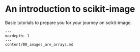# An introduction to scikit-image

Basic tutorials to prepare you for your journey on scikit-image.

```{toctree}
---
maxdepth: 1
---
content/00_images_are_arrays.md
```
